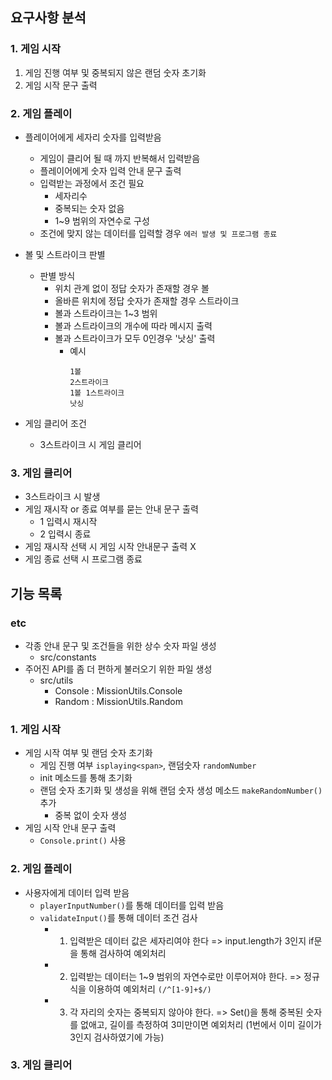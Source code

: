 ## 요구사항 분석

### 1. 게임 시작
1. 게임 진행 여부 및 중복되지 않은 랜덤 숫자 초기화
2. 게임 시작 문구 출력


### 2. 게임 플레이 
- 플레이어에게 세자리 숫자를 입력받음
  - 게임이 클리어 될 때 까지 반복해서 입력받음
  - 플레이어에게 숫자 입력 안내 문구 출력
  - 입력받는 과정에서 조건 필요
    - 세자리수
    - 중복되는 숫자 없음
    - 1~9 범위의 자연수로 구성 
  - 조건에 맞지 않는 데이터를 입력할 경우 `에러 발생 및 프로그램 종료`

- 볼 및 스트라이크 판별
  - 판별 방식
    - 위치 관계 없이 정답 숫자가 존재할 경우 볼 
    - 올바른 위치에 정답 숫자가 존재할 경우 스트라이크
    - 볼과 스트라이크는 1~3 범위
    - 볼과 스트라이크의 개수에 따라 메시지 출력
    - 볼과 스트라이크가 모두 0인경우 '낫싱' 출력
      - 예시
        ```
        1볼
        2스트라이크
        1볼 1스트라이크
        낫싱
        ```
    
    
- 게임 클리어 조건
  - 3스트라이크 시 게임 클리어
### 3. 게임 클리어
- 3스트라이크 시 발생
- 게임 재시작 or 종료 여부를 묻는 안내 문구 출력
  - 1 입력시 재시작
  - 2 입력시 종료
- 게임 재시작 선택 시 게임 시작 안내문구 출력 X
- 게임 종료 선택 시 프로그램 종료



## 기능 목록 

### etc
- 각종 안내 문구 및 조건들을 위한 상수 숫자 파일 생성
    - src/constants
- 주어진 API를 좀 더 편하게 불러오기 위한 파일 생성
    - src/utils
        - Console : MissionUtils.Console
        - Random : MissionUtils.Random

### 1. 게임 시작
- 게임 시작 여부 및 랜덤 숫자 초기화
    - 게임 진행 여부 `isplaying<span>`, 랜덤숫자 `randomNumber`
    - init 메소드를 통해 초기화
    - 랜덤 숫자 초기화 및 생성을 위해 랜덤 숫자 생성 메소드 `makeRandomNumber()` 추가
        - 중복 없이 숫자 생성
- 게임 시작 안내 문구 출력
    - `Console.print()` 사용
### 2. 게임 플레이
- 사용자에게 데이터 입력 받음
    - `playerInputNumber()`를 통해 데이터를 입력 받음
    - `validateInput()`를 통해 데이터 조건 검사 
        - 1. 입력받은 데이터 값은 세자리여야 한다 => input.length가 3인지 if문을 통해 검사하여 예외처리
        - 2. 입력받는 데이터는 1~9 범위의 자연수로만 이루어져야 한다. => 정규식을 이용하여 예외처리 `(/^[1-9]+$/)`
        - 3. 각 자리의 숫자는 중복되지 않아야 한다.   => Set()을 통해 중복된 숫자를 없애고, 길이를 측정하여 3미만이면 예외처리 (1번에서 이미 길이가 3인지 검사하였기에 가능)


### 3. 게임 클리어
